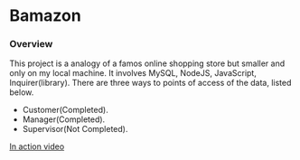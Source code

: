 # Bamazon


### Overview
This project is a analogy of a famos online shopping store but smaller and only on my local machine. It involves MySQL, NodeJS, JavaScript, Inquirer(library).
There are three ways to points of access of the data, listed below.
* Customer(Completed).
* Manager(Completed).
* Supervisor(Not Completed).

[In action video](https://youtu.be/PJ78uSkMVsM)

